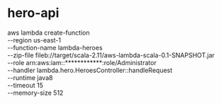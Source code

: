 # hero-api

aws lambda create-function \
 --region us-east-1 \
 --function-name lambda-heroes \
 --zip-file fileb://target/scala-2.11/aws-lambda-scala-0.1-SNAPSHOT.jar \
 --role arn:aws:iam::************:role/Administrator \
 --handler lambda.hero.HeroesController::handleRequest \
 --runtime java8 \
 --timeout 15 \
 --memory-size 512
